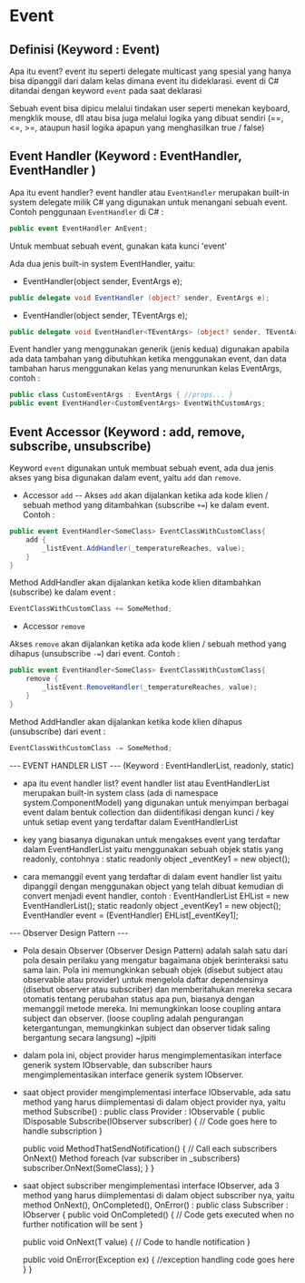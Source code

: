 # Event
## Definisi (Keyword : Event)
Apa itu event? event itu seperti delegate multicast yang spesial yang hanya bisa dipanggil dari dalam kelas dimana event itu dideklarasi. event di C# ditandai dengan keyword `event` pada saat deklarasi

Sebuah event bisa dipicu melalui tindakan user seperti menekan keyboard, mengklik mouse, dll atau bisa juga melalui logika yang dibuat sendiri (==, <=, >=, ataupun hasil logika apapun yang menghasilkan true / false)

## Event Handler (Keyword : EventHandler, EventHandler<TCustomClass> )
Apa itu event handler? event handler atau `EventHandler` merupakan built-in system delegate milik C# yang digunakan untuk menangani sebuah event. Contoh penggunaan `EventHandler` di C# :
```csharp
public event EventHandler AnEvent;
```
Untuk membuat sebuah event, gunakan kata kunci 'event'

Ada dua jenis built-in system EventHandler, yaitu: 
- EventHandler(object sender, EventArgs e);
```csharp
public delegate void EventHandler (object? sender, EventArgs e);
```
- EventHandler<TEventArgs>(object sender, TEventArgs e);
```csharp
public delegate void EventHandler<TEventArgs> (object? sender, TEventArgs e);
```
Event handler yang menggunakan generik (jenis kedua) digunakan apabila ada data tambahan yang dibutuhkan ketika menggunakan event, dan data tambahan harus menggunakan kelas yang menurunkan kelas EventArgs, contoh :
```csharp
public class CustomEventArgs : EventArgs { //props... }
public event EventHandler<CustomEventArgs> EventWithCustomArgs;
```
## Event Accessor (Keyword : add, remove, subscribe, unsubscribe)
Keyword `event` digunakan untuk membuat sebuah event, ada dua jenis akses yang bisa digunakan dalam event, yaitu `add` dan `remove`.
- Accessor `add`
-- Akses `add` akan dijalankan ketika ada kode klien / sebuah method yang ditambahkan (subscribe `+=`) ke dalam event. Contoh :
```csharp
public event EventHandler<SomeClass> EventClassWithCustomClass{
	add {
		_listEvent.AddHandler(_temperatureReaches, value);
	}
}
```
Method AddHandler akan dijalankan ketika kode klien ditambahkan (subscribe) ke dalam event :
```csharp
EventClassWithCustomClass += SomeMethod;
```

- Accessor `remove`

Akses `remove` akan dijalankan ketika ada kode klien / sebuah method yang dihapus (unsubscribe `-=`) dari event. Contoh :
```csharp
public event EventHandler<SomeClass> EventClassWithCustomClass{
	remove {
		_listEvent.RemoveHandler(_temperatureReaches, value);
	}
}
```
Method AddHandler akan dijalankan ketika kode klien dihapus (unsubscribe) dari event :
```csharp
EventClassWithCustomClass -= SomeMethod;
```

--- EVENT HANDLER LIST --- (Keyword : EventHandlerList, readonly, static)
- apa itu event handler list? event handler list atau EventHandlerList merupakan built-in system class (ada di namespace system.ComponentModel) yang digunakan untuk menyimpan berbagai event dalam bentuk collection dan diidentifikasi dengan kunci / key untuk setiap event yang terdaftar dalam EventHandlerList

- key yang biasanya digunakan untuk mengakses event yang terdaftar dalam EventHandlerList yaitu menggunakan sebuah objek statis yang readonly, contohnya :
static readonly object _eventKey1 = new object();

- cara memanggil event yang terdaftar di dalam event handler list yaitu dipanggil dengan menggunakan object yang telah dibuat kemudian di convert menjadi event handler, contoh :
EventHandlerList EHList = new EventHandlerList();
static readonly object _eventKey1 = new object();
EventHandler<SomeClass> event = (EventHandler<SomeClass>) EHList[_eventKey1];

--- Observer Design Pattern ---
- Pola desain Observer (Observer Design Pattern) adalah salah satu dari pola desain perilaku yang mengatur bagaimana objek berinteraksi satu sama lain. Pola ini memungkinkan sebuah objek (disebut subject atau observable atau provider) untuk mengelola daftar dependensinya (disebut observer atau subscriber) dan memberitahukan mereka secara otomatis tentang perubahan status apa pun, biasanya dengan memanggil metode mereka. Ini memungkinkan loose coupling antara subject dan observer. (loose coupling adalah pengurangan ketergantungan, memungkinkan subject dan observer tidak saling bergantung secara langsung) ~jipiti

- dalam pola ini, object provider harus mengimplementasikan interface generik system IObservable<T>, dan subscriber haurs mengimplementasikan interface generik system IObserver<T>.

- saat object provider mengimplementasi interface IObservable<T>, ada satu method yang harus diimplementasi di dalam object provider nya, yaitu method Subscribe() :
public class Provider : IObservable<SomeClass>
{
	public IDisposable Subscribe(IObserver<SomeClass> subscriber)
	{
		// Code goes here to handle subscription
	}

	public void MethodThatSendNotification()
	{
		// Call each subscribers OnNext() Method
		foreach (var subscriber in _subscribers)
			subscriber.OnNext(SomeClass);
	}
}

- saat object subscriber mengimplementasi interface IObserver<T>, ada 3 method yang harus diimplementasi di dalam object subscriber nya, yaitu method OnNext(), OnCompleted(), OnError() :
public class Subscriber : IObserver<SomeClass>
{
	public void OnCompleted()
	{
		// Code gets executed when no further notification will be sent
	}

	public void OnNext(T value)
	{
		// Code to handle notification
	}

	public void OnError(Exception ex)
	{
		//exception handling code goes here
	}
}
